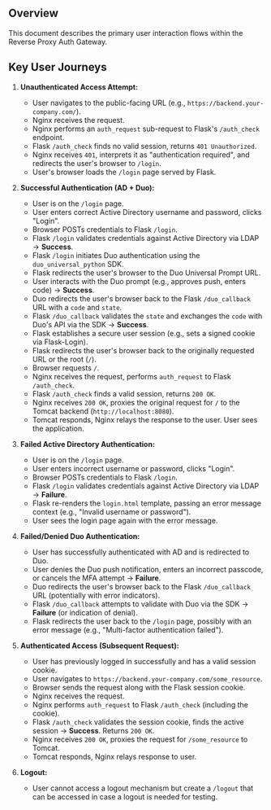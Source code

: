 ## Overview

This document describes the primary user interaction flows within the Reverse Proxy Auth Gateway.

## Key User Journeys

1.  **Unauthenticated Access Attempt:**
    * User navigates to the public-facing URL (e.g., `https://backend.your-company.com/`).
    * Nginx receives the request.
    * Nginx performs an `auth_request` sub-request to Flask's `/auth_check` endpoint.
    * Flask `/auth_check` finds no valid session, returns `401 Unauthorized`.
    * Nginx receives `401`, interprets it as "authentication required", and redirects the user's browser to `/login`.
    * User's browser loads the `/login` page served by Flask.

2.  **Successful Authentication (AD + Duo):**
    * User is on the `/login` page.
    * User enters correct Active Directory username and password, clicks "Login".
    * Browser POSTs credentials to Flask `/login`.
    * Flask `/login` validates credentials against Active Directory via LDAP -> **Success**.
    * Flask `/login` initiates Duo authentication using the `duo_universal_python` SDK.
    * Flask redirects the user's browser to the Duo Universal Prompt URL.
    * User interacts with the Duo prompt (e.g., approves push, enters code) -> **Success**.
    * Duo redirects the user's browser back to the Flask `/duo_callback` URL with a `code` and `state`.
    * Flask `/duo_callback` validates the `state` and exchanges the `code` with Duo's API via the SDK -> **Success**.
    * Flask establishes a secure user session (e.g., sets a signed cookie via Flask-Login).
    * Flask redirects the user's browser back to the originally requested URL or the root (`/`).
    * Browser requests `/`.
    * Nginx receives the request, performs `auth_request` to Flask `/auth_check`.
    * Flask `/auth_check` finds a valid session, returns `200 OK`.
    * Nginx receives `200 OK`, proxies the original request for `/` to the Tomcat backend (`http://localhost:8080`).
    * Tomcat responds, Nginx relays the response to the user. User sees the application.

3.  **Failed Active Directory Authentication:**
    * User is on the `/login` page.
    * User enters incorrect username or password, clicks "Login".
    * Browser POSTs credentials to Flask `/login`.
    * Flask `/login` validates credentials against Active Directory via LDAP -> **Failure**.
    * Flask re-renders the `login.html` template, passing an error message context (e.g., "Invalid username or password").
    * User sees the login page again with the error message.

4.  **Failed/Denied Duo Authentication:**
    * User has successfully authenticated with AD and is redirected to Duo.
    * User denies the Duo push notification, enters an incorrect passcode, or cancels the MFA attempt -> **Failure**.
    * Duo redirects the user's browser back to the Flask `/duo_callback` URL (potentially with error indicators).
    * Flask `/duo_callback` attempts to validate with Duo via the SDK -> **Failure** (or indication of denial).
    * Flask redirects the user back to the `/login` page, possibly with an error message (e.g., "Multi-factor authentication failed").

5.  **Authenticated Access (Subsequent Request):**
    * User has previously logged in successfully and has a valid session cookie.
    * User navigates to `https://backend.your-company.com/some_resource`.
    * Browser sends the request along with the Flask session cookie.
    * Nginx receives the request.
    * Nginx performs `auth_request` to Flask `/auth_check` (including the cookie).
    * Flask `/auth_check` validates the session cookie, finds the active session -> **Success**. Returns `200 OK`.
    * Nginx receives `200 OK`, proxies the request for `/some_resource` to Tomcat.
    * Tomcat responds, Nginx relays response to user.

6.  **Logout:**
    * User cannot access a logout mechanism but create a `/logout` that can be accessed in case a logout is needed for testing.